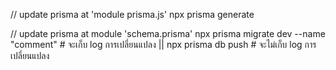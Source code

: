 
// update prisma at 'module prisma.js'
npx prisma generate


// update prisma at module 'schema.prisma'
npx prisma migrate dev --name "comment"     # จะเก็บ log การเปลี่ยนแปลง
||
npx prisma db push     # จะไม่เก็บ log การเปลี่ยนแปลง